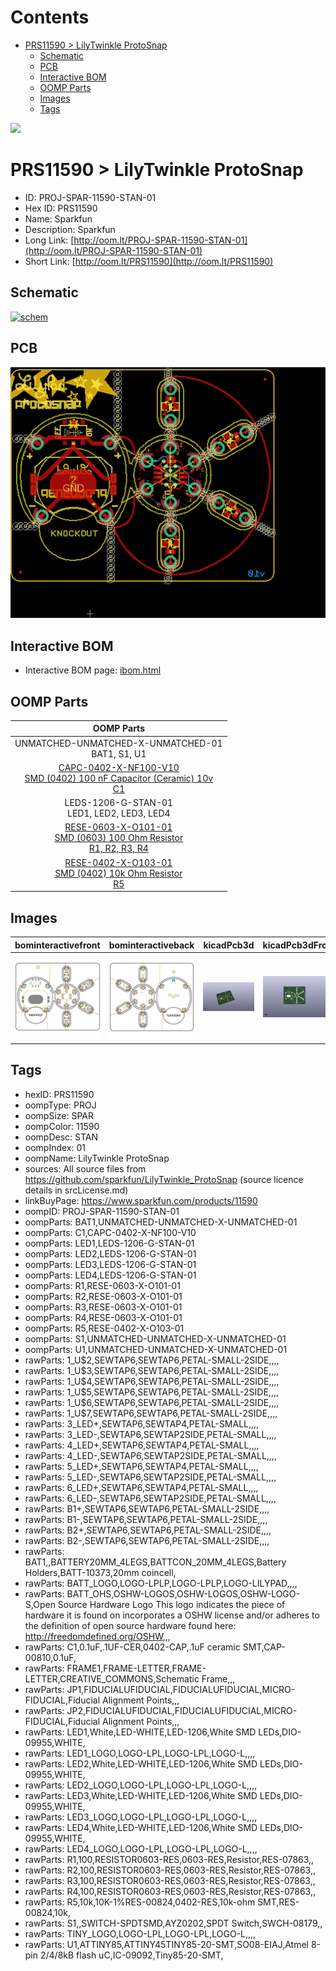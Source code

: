 



Contents
========

* [PRS11590 > LilyTwinkle ProtoSnap](#prs11590--lilytwinkle-protosnap)
	* [Schematic](#schematic)
	* [PCB](#pcb)
	* [Interactive BOM](#interactive-bom)
	* [OOMP Parts](#oomp-parts)
	* [Images](#images)
	* [Tags](#tags)
  
![][im]
# PRS11590 > LilyTwinkle ProtoSnap

- ID: PROJ-SPAR-11590-STAN-01
- Hex ID: PRS11590
- Name: Sparkfun
- Description: Sparkfun
- Long Link: [http://oom.lt/PROJ-SPAR-11590-STAN-01](http://oom.lt/PROJ-SPAR-11590-STAN-01)
- Short Link: [http://oom.lt/PRS11590](http://oom.lt/PRS11590)

## Schematic
  
[![schem](eagleSchemImage.png)](eagleSchemImage.png)
## PCB
  
[![pcb](eagleImage.png)](eagleImage.png)
## Interactive BOM

- Interactive BOM page: [ibom.html](https://htmlpreview.github.io/?https://github.com/oomlout/oomlout_OOMP_projects/blob/main/PROJ-SPAR-11590-STAN-01/kicad/bom/ibom.html)

## OOMP Parts
  

|OOMP Parts|
| :---: |
|UNMATCHED-UNMATCHED-X-UNMATCHED-01<BR>BAT1, S1, U1|
|[CAPC-0402-X-NF100-V10<br> SMD (0402) 100 nF Capacitor (Ceramic) 10v<br> C1](https://github.com/oomlout/oomlout_OOMP_parts/tree/main/CAPC-0402-X-NF100-V10/)|
|LEDS-1206-G-STAN-01<BR>LED1, LED2, LED3, LED4|
|[RESE-0603-X-O101-01<br> SMD (0603) 100 Ohm Resistor<br> R1, R2, R3, R4](https://github.com/oomlout/oomlout_OOMP_parts/tree/main/RESE-0603-X-O101-01/)|
|[RESE-0402-X-O103-01<br> SMD (0402) 10k Ohm Resistor<br> R5](https://github.com/oomlout/oomlout_OOMP_parts/tree/main/RESE-0402-X-O103-01/)|

## Images
  
  

|bominteractivefront|bominteractiveback|kicadPcb3d|kicadPcb3dFront|kicadPcb3dBack|eagleImage|eagleSchemImage|
| :---: | :---: | :---: | :---: | :---: | :---: | :---: |
|[![bominteractivefront](bomFront_140.png)](bomFront.png)|[![bominteractiveback](bomBack_140.png)](bomBack.png)|[![kicadPcb3d](kicadPcb3d_140.png)](kicadPcb3d.png)|[![kicadPcb3dFront](kicadPcb3dFront_140.png)](kicadPcb3dFront.png)|[![kicadPcb3dBack](kicadPcb3dBack_140.png)](kicadPcb3dBack.png)|[![eagleImage](eagleImage_140.png)](eagleImage.png)|[![eagleSchemImage](eagleSchemImage_140.png)](eagleSchemImage.png)|

## Tags

- hexID: PRS11590
- oompType: PROJ
- oompSize: SPAR
- oompColor: 11590
- oompDesc: STAN
- oompIndex: 01
- oompName: LilyTwinkle ProtoSnap
- sources: All source files from https://github.com/sparkfun/LilyTwinkle_ProtoSnap (source licence details in srcLicense.md)
- linkBuyPage: https://www.sparkfun.com/products/11590
- oompID: PROJ-SPAR-11590-STAN-01
- oompParts: BAT1,UNMATCHED-UNMATCHED-X-UNMATCHED-01
- oompParts: C1,CAPC-0402-X-NF100-V10
- oompParts: LED1,LEDS-1206-G-STAN-01
- oompParts: LED2,LEDS-1206-G-STAN-01
- oompParts: LED3,LEDS-1206-G-STAN-01
- oompParts: LED4,LEDS-1206-G-STAN-01
- oompParts: R1,RESE-0603-X-O101-01
- oompParts: R2,RESE-0603-X-O101-01
- oompParts: R3,RESE-0603-X-O101-01
- oompParts: R4,RESE-0603-X-O101-01
- oompParts: R5,RESE-0402-X-O103-01
- oompParts: S1,UNMATCHED-UNMATCHED-X-UNMATCHED-01
- oompParts: U1,UNMATCHED-UNMATCHED-X-UNMATCHED-01
- rawParts: 1_U$2,SEWTAP6,SEWTAP6,PETAL-SMALL-2SIDE,,,,
- rawParts: 1_U$3,SEWTAP6,SEWTAP6,PETAL-SMALL-2SIDE,,,,
- rawParts: 1_U$4,SEWTAP6,SEWTAP6,PETAL-SMALL-2SIDE,,,,
- rawParts: 1_U$5,SEWTAP6,SEWTAP6,PETAL-SMALL-2SIDE,,,,
- rawParts: 1_U$6,SEWTAP6,SEWTAP6,PETAL-SMALL-2SIDE,,,,
- rawParts: 1_U$7,SEWTAP6,SEWTAP6,PETAL-SMALL-2SIDE,,,,
- rawParts: 3_LED+,SEWTAP6,SEWTAP4,PETAL-SMALL,,,,
- rawParts: 3_LED-,SEWTAP6,SEWTAP2SIDE,PETAL-SMALL,,,,
- rawParts: 4_LED+,SEWTAP6,SEWTAP4,PETAL-SMALL,,,,
- rawParts: 4_LED-,SEWTAP6,SEWTAP2SIDE,PETAL-SMALL,,,,
- rawParts: 5_LED+,SEWTAP6,SEWTAP4,PETAL-SMALL,,,,
- rawParts: 5_LED-,SEWTAP6,SEWTAP2SIDE,PETAL-SMALL,,,,
- rawParts: 6_LED+,SEWTAP6,SEWTAP4,PETAL-SMALL,,,,
- rawParts: 6_LED-,SEWTAP6,SEWTAP2SIDE,PETAL-SMALL,,,,
- rawParts: B1+,SEWTAP6,SEWTAP6,PETAL-SMALL-2SIDE,,,,
- rawParts: B1-,SEWTAP6,SEWTAP6,PETAL-SMALL-2SIDE,,,,
- rawParts: B2+,SEWTAP6,SEWTAP6,PETAL-SMALL-2SIDE,,,,
- rawParts: B2-,SEWTAP6,SEWTAP6,PETAL-SMALL-2SIDE,,,,
- rawParts: BAT1,,BATTERY20MM_4LEGS,BATTCON_20MM_4LEGS,Battery Holders,BATT-10373,20mm coincell,
- rawParts: BATT_LOGO,LOGO-LPLP,LOGO-LPLP,LOGO-LILYPAD,,,,
- rawParts: BATT_OHS,OSHW-LOGOS,OSHW-LOGOS,OSHW-LOGO-S,Open Source Hardware Logo This logo indicates the piece of hardware it is found on incorporates a OSHW license and/or adheres to the definition of open source hardware found here: http://freedomdefined.org/OSHW,,,
- rawParts: C1,0.1uF,.1UF-CER,0402-CAP,.1uF ceramic SMT,CAP-00810,0.1uF,
- rawParts: FRAME1,FRAME-LETTER,FRAME-LETTER,CREATIVE_COMMONS,Schematic Frame,,,
- rawParts: JP1,FIDUCIALUFIDUCIAL,FIDUCIALUFIDUCIAL,MICRO-FIDUCIAL,Fiducial Alignment Points,,,
- rawParts: JP2,FIDUCIALUFIDUCIAL,FIDUCIALUFIDUCIAL,MICRO-FIDUCIAL,Fiducial Alignment Points,,,
- rawParts: LED1,White,LED-WHITE,LED-1206,White SMD LEDs,DIO-09955,WHITE,
- rawParts: LED1_LOGO,LOGO-LPL,LOGO-LPL,LOGO-L,,,,
- rawParts: LED2,White,LED-WHITE,LED-1206,White SMD LEDs,DIO-09955,WHITE,
- rawParts: LED2_LOGO,LOGO-LPL,LOGO-LPL,LOGO-L,,,,
- rawParts: LED3,White,LED-WHITE,LED-1206,White SMD LEDs,DIO-09955,WHITE,
- rawParts: LED3_LOGO,LOGO-LPL,LOGO-LPL,LOGO-L,,,,
- rawParts: LED4,White,LED-WHITE,LED-1206,White SMD LEDs,DIO-09955,WHITE,
- rawParts: LED4_LOGO,LOGO-LPL,LOGO-LPL,LOGO-L,,,,
- rawParts: R1,100,RESISTOR0603-RES,0603-RES,Resistor,RES-07863,,
- rawParts: R2,100,RESISTOR0603-RES,0603-RES,Resistor,RES-07863,,
- rawParts: R3,100,RESISTOR0603-RES,0603-RES,Resistor,RES-07863,,
- rawParts: R4,100,RESISTOR0603-RES,0603-RES,Resistor,RES-07863,,
- rawParts: R5,10k,10K-1%RES-00824,0402-RES,10k-ohm SMT,RES-00824,10k,
- rawParts: S1,,SWITCH-SPDTSMD,AYZ0202,SPDT Switch,SWCH-08179,,
- rawParts: TINY_LOGO,LOGO-LPL,LOGO-LPL,LOGO-L,,,,
- rawParts: U1,ATTINY85,ATTINY45TINY85-20-SMT,SO08-EIAJ,Atmel 8-pin 2/4/8kB flash uC,IC-09092,Tiny85-20-SMT,



[im]: kicadPcb3d_450.png
